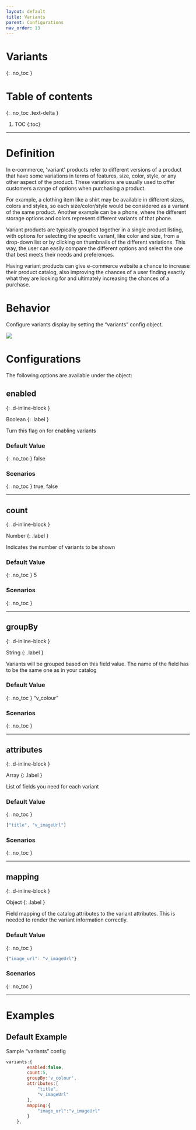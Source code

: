 ```yaml
---
layout: default
title: Variants
parent: Configurations
nav_order: 13
---
```


# Variants
{: .no_toc }

# Table of contents
{: .no_toc .text-delta }

1. TOC
{:toc}

---

# Definition
In e-commerce, 'variant' products refer to different versions of a product that have some variations in terms of features, size, color, style, or any other aspect of the product. These variations are usually used to offer customers a range of options when purchasing a product.

For example, a clothing item like a shirt may be available in different sizes, colors and styles, so each size/color/style would be considered as a variant of the same product. Another example can be a phone, where the different storage options and colors represent different variants of that phone.

Variant products are typically grouped together in a single product listing, with options for selecting the specific variant, like color and size, from a drop-down list or by clicking on thumbnails of the different variations. This way, the user can easily compare the different options and select the one that best meets their needs and preferences.

Having variant products can give e-commerce website a chance to increase their product catalog, also improving the chances of a user finding exactly what they are looking for and ultimately increasing the chances of a purchase.

# Behavior

Configure variants display by setting the “variants” config object.

[![](https://unbxd.com/docs/wp-content/uploads/2020/05/variants-SDK.png)](https://unbxd.com/docs/wp-content/uploads/2020/05/variants-SDK.png)




# Configurations

The following options are available under the object:

## enabled
{: .d-inline-block }

Boolean
{: .label }

Turn this flag on for enabling variants

### Default Value
{: .no_toc }
false

### Scenarios
{: .no_toc }
true, false

---
## count
{: .d-inline-block }

Number
{: .label }

Indicates the number of variants to be shown

### Default Value
{: .no_toc }
5	

### Scenarios
{: .no_toc }

---
## groupBy
{: .d-inline-block }

String
{: .label }

Variants will be grouped based on this field value. The name of the field has to be the same one as in your catalog


### Default Value
{: .no_toc }
“v_colour”		

### Scenarios
{: .no_toc }

---
## attributes
{: .d-inline-block }

Array
{: .label }

List of fields you need for each variant

### Default Value
{: .no_toc }
```js
["title", "v_imageUrl"]			
```

### Scenarios
{: .no_toc }

---
## mapping
{: .d-inline-block }

Object
{: .label }

Field mapping of the catalog attributes to the variant attributes. This is needed to render the variant information correctly.


### Default Value
{: .no_toc }
``` js
{"image_url": "v_imageUrl"}	
```

### Scenarios
{: .no_toc }

---
# Examples

## Default Example 

Sample “variants” config

```js
variants:{
        enabled:false,
        count:5,
        groupBy:'v_colour',
        attributes:[
            "title",
            "v_imageUrl"
        ],
        mapping:{
            "image_url":"v_imageUrl"
        }
    },
```